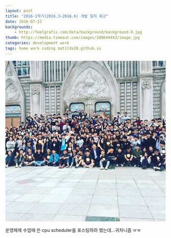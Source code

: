 ```yaml
---
layout: post
title: "2016-1학기(2016.3~2016.6) 개발 일지 회고"
date: 2016-07-23
backgrounds:
    - http://feelgrafix.com/data/background/background-9.jpg
thumb: https://media.timeout.com/images/100644443/image.jpg
categories: development work
tags: home work coding matilda38.github.io
---
```


![Sample Image](/assets/images/hackathon.jpg)

운영체제 수업때 쓴 cpu scheduler를 포스팅하려 했는데...귀차니즘 ㅠㅠ